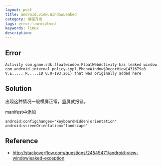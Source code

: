 ```yaml
---
layout: post
title: android.view.WindowLeaked
category: 编程开发
tags: error／unresolved
keywords: linux
description: 
---	
```



## Error

```
Activity com.game.sdk.floatwindow.FloatWebActivity has leaked window com.android.internal.policy.impl.PhoneWindow$DecorView{431679e8 V.E..... R.....ID 0,0-193,261} that was originally added here
```

## Solution

出现这种情况一般横屏正常，竖屏就报错。

manifest中添加

```
android:configChanges="keyboardHidden|orientation"
android:screenOrientation="landscape"
```

## Reference

* <http://stackoverflow.com/questions/24545471/android-view-windowleaked-exception>